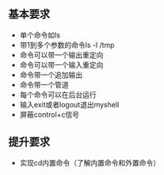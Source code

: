 ## 基本要求
- 单个命令如ls
- 带1到多个参数的命令ls -l /tmp
- 命令可以带一个输出重定向
- 命令可以带一个输入重定向
- 命令带一个追加输出
- 命令带一个管道
- 每个命令可以在后台运行
- 输入exit或者logout退出myshell
- 屏蔽control+c信号

## 提升要求
- 实现cd内置命令（了解内置命令和外置命令）
